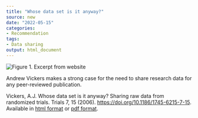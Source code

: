 ```yaml
---
title: "Whose data set is it anyway?"
source: new
date: "2022-05-15"
categories:
- Recommendation
tags:
- Data sharing
output: html_document
---
```


![Figure 1. Excerpt from website](http://www.pmean.com/new-images/22/whose-data-01.png)

<div class="notes">

Andrew Vickers makes a strong case for the need to share research data for any peer-reviewed publication.

Vickers, A.J. Whose data set is it anyway? Sharing raw data from randomized trials. Trials 7, 15 (2006). https://doi.org/10.1186/1745-6215-7-15. Available in [html format][vic1] or [pdf format][vic2].

[vic1]: https://trialsjournal.biomedcentral.com/articles/10.1186/1745-6215-7-15
[vic2]: https://trialsjournal.biomedcentral.com/track/pdf/10.1186/1745-6215-7-15.pdf

</div>
